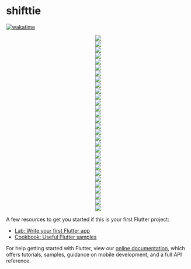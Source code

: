 # shifttie
[![wakatime](https://wakatime.com/badge/user/95cc268b-6e4f-469d-8aee-c933dee3f3be/project/66e17694-f965-4289-8c4e-d2fcc7439bda.svg)](https://wakatime.com/badge/user/95cc268b-6e4f-469d-8aee-c933dee3f3be/project/66e17694-f965-4289-8c4e-d2fcc7439bda)

<div align="center">
    <img src="Screens/sc1.jpg" >
</div>

<div align="center">
    <img src="Screens/sc2.jpg" >
</div>

<div align="center">
    <img src="Screens/sc3.jpg" >
</div>

<div align="center">
    <img src="Screens/sc4.jpg" >
</div>

<div align="center">
    <img src="Screens/sc5.jpg" >
</div>

<div align="center">
    <img src="Screens/sc6.jpg" >
</div>

<div align="center">
    <img src="Screens/sc7.jpg" >
</div>

<div align="center">
    <img src="Screens/sc8.jpg" >
</div>

<div align="center">
    <img src="Screens/sc9.jpg" >
</div>

<div align="center">
    <img src="Screens/sc10.jpg" >
</div>

<div align="center">
    <img src="Screens/sc11.jpg" >
</div>

<div align="center">
    <img src="Screens/sc12.jpg" >
</div>

<div align="center">
    <img src="Screens/sc13.jpg" >
</div>

<div align="center">
    <img src="Screens/sc14.jpg" >
</div>

<div align="center">
    <img src="Screens/sc15.jpg" >
</div>

<div align="center">
    <img src="Screens/sc16.jpg" >
</div>

<div align="center">
    <img src="Screens/sc17.jpg" >
</div>

<div align="center">
    <img src="Screens/sc18.jpg" >
</div>

<div align="center">
    <img src="Screens/sc19.jpg" >
</div>

<div align="center">
    <img src="Screens/sc20.jpg" >
</div>

<div align="center">
    <img src="Screens/sc21.jpg" >
</div>

<div align="center">
    <img src="Screens/sc22.jpg" >
</div>

<div align="center">
    <img src="Screens/sc23.jpg" >
</div>

<div align="center">
    <img src="Screens/sc24.jpg" >
</div>

<div align="center">
    <img src="Screens/sc25.jpg" >
</div>

<div align="center">
    <img src="Screens/sc26.jpg" >
</div>

<div align="center">
    <img src="Screens/sc27.jpg" >
</div>

<div align="center">
    <img src="Screens/sc28.jpg" >
</div>

<div align="center">
    <img src="Screens/sc29.jpg" >
</div>

<div align="center">
    <img src="Screens/sc30.jpg" >
</div>

A few resources to get you started if this is your first Flutter project:

- [Lab: Write your first Flutter app](https://flutter.dev/docs/get-started/codelab)
- [Cookbook: Useful Flutter samples](https://flutter.dev/docs/cookbook)

For help getting started with Flutter, view our
[online documentation](https://flutter.dev/docs), which offers tutorials,
samples, guidance on mobile development, and a full API reference.
